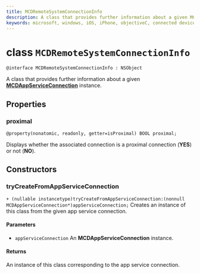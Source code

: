 ```yaml
---
title: MCDRemoteSystemConnectionInfo
description: A class that provides further information about a given MCDAppServiceConnection instance.
keywords: microsoft, windows, iOS, iPhone, objectiveC, connected devices, Project Rome
---
```


# class `MCDRemoteSystemConnectionInfo` 

```
@interface MCDRemoteSystemConnectionInfo : NSObject
```  

A class that provides further information about a given **[MCDAppServiceConnection](MCDAppServiceConnection.md)** instance.

## Properties

### proximal
`@property(nonatomic, readonly, getter=isProximal) BOOL proximal;`

Displays whether the associated connection is a proximal connection (**YES**) or not (**NO**).

## Constructors

### tryCreateFromAppServiceConnection
`+ (nullable instancetype)tryCreateFromAppServiceConnection:(nonnull MCDAppServiceConnection*)appServiceConnection;`
Creates an instance of this class from the given app service connection.

#### Parameters
* `appServiceConnection` An **MCDAppServiceConnection** instance.

#### Returns
An instance of this class corresponding to the app service connection.